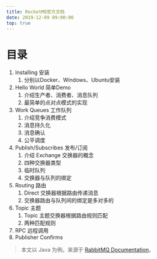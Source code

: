 ```yaml
---
title: RocketMQ官方文档
date: 2019-12-09 09:00:00
top: true
---
```


# 目录

1. Installing 安装
   1. 分别以Docker、Windows、Ubuntu安装
2. Hello World 简单Demo
   1. 介绍生产者、消费者、消息队列
   2. 最简单的点对点模式的实现
3. Work Queues 工作队列
   1. 介绍竞争消费模式
   2. 消息持久化
   3. 消息确认
   4. 公平调度
4. Publish/Subscribes 发布/订阅
   1. 介绍 Exchange 交换器的概念
   2. 四种交换器类型
   3. 临时队列
   4. 交换器与队列的绑定
5. Routing 路由
   1. Direct 交换器根据路由传递消息
   2. 交换器路由与队列间的绑定是多对多的
6. Topic 主题
   1. Topic 主题交换器根据路由规则匹配
   2. 两种匹配规则
7. RPC 远程调用
8. Publisher Confirms

> 本文以 Java 为例。来源于 [RabbitMQ Documentation](https://www.rabbitmq.com/documentation.html)。